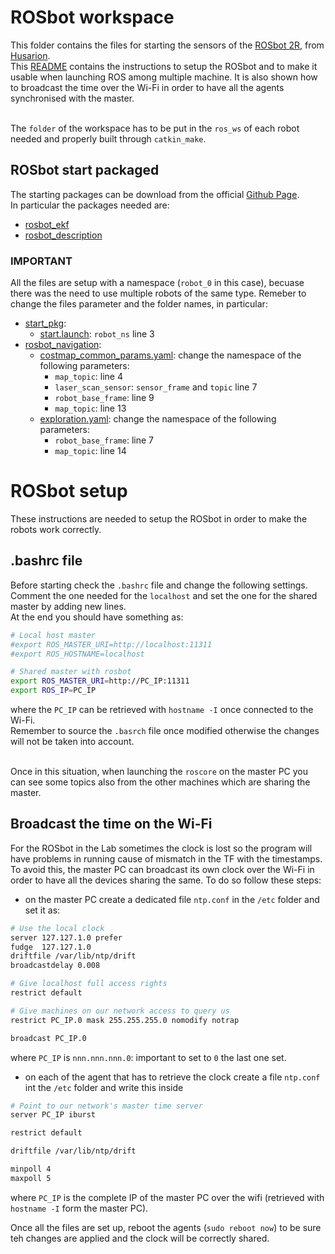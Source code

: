 # ROSbot workspace
This folder contains the files for starting the sensors of the [ROSbot 2R](https://husarion.com/manuals/rosbot/), from [Husarion](https://husarion.com/). <br>
This [README](/README.md) contains the instructions to setup the ROSbot and to make it usable when launching ROS among multiple machine. It is also shown how to broadcast the time over the Wi-Fi in order to have all the agents synchronised with the master. <br><br>

The `folder` of the workspace has to be put in the `ros_ws` of each robot needed and properly built through `catkin_make`.

## ROSbot start packaged
The starting packages can be download from the official [Github Page](https://github.com/husarion/). <br>
In particular the packages needed are:
* [rosbot_ekf](https://github.com/husarion/rosbot_ekf)
* [rosbot_description](https://github.com/husarion/rosbot_description)

### IMPORTANT
All the files are setup with a namespace (`robot_0` in this case), becuase there was the need to use multiple robots of the same type. Remeber to change the files parameter and the folder names, in particular:
* [start_pkg](/start_pkg/):
    * [start.launch](/start_pkg/launch/start.launch): `robot_ns` line 3
* [rosbot_navigation](/rosbot_navigation/):
    * [costmap_common_params.yaml](/rosbot_navigation/config/costmap_common_params.yaml): change the namespace of the following parameters:
        * `map_topic`: line 4
        * `laser_scan_sensor`: `sensor_frame` and `topic` line 7
        * `robot_base_frame`: line 9
        * `map_topic`: line 13
    * [exploration.yaml](/rosbot_navigation/config/exploration.yaml): change the namespace of the following parameters:
        * `robot_base_frame`: line 7
        * `map_topic`: line 14

# ROSbot setup
These instructions are needed to setup the ROSbot in order to make the robots work correctly.

## .bashrc file
Before starting check the `.bashrc` file and change the following settings. <br>
Comment the one needed for the `localhost` and set the one for the shared master by adding new lines. <br>
At the end you should have something as:
```bash
# Local host master
#export ROS_MASTER_URI=http://localhost:11311
#export ROS_HOSTNAME=localhost

# Shared master with rosbot
export ROS_MASTER_URI=http://PC_IP:11311
export ROS_IP=PC_IP
```
where the `PC_IP` can be retrieved with `hostname -I` once connected to the Wi-Fi. <br>
Remember to source the `.basrch` file once modified otherwise the changes will not be taken into account.<br><br>

Once in this situation, when launching the `roscore` on the master PC you can see some topics also from the other machines which are sharing the master.

## Broadcast the time on the Wi-Fi
For the ROSbot in the Lab sometimes the clock is lost so the program will have problems in running cause of mismatch in the TF with the timestamps. <br>
To avoid this, the master PC can broadcast its own clock over the Wi-Fi in order to have all the devices sharing the same. To do so follow these steps:
* on the master PC create a dedicated file `ntp.conf` in the `/etc` folder and set it as:
```bash
# Use the local clock
server 127.127.1.0 prefer
fudge  127.127.1.0
driftfile /var/lib/ntp/drift
broadcastdelay 0.008

# Give localhost full access rights
restrict default

# Give machines on our network access to query us
restrict PC_IP.0 mask 255.255.255.0 nomodify notrap

broadcast PC_IP.0
```
where `PC_IP` is `nnn.nnn.nnn.0`: important to set to `0` the last one set.

* on each of the agent that has to retrieve the clock create a file `ntp.conf` int the `/etc` folder and write this inside
```bash
# Point to our network's master time server
server PC_IP iburst

restrict default

driftfile /var/lib/ntp/drift

minpoll 4
maxpoll 5
```
where `PC_IP` is the complete IP of the master PC over the wifi (retrieved with `hostname -I` form the master PC).

Once all the files are set up, reboot the agents (`sudo reboot now`) to be sure teh changes are applied and the clock will be correctly shared.